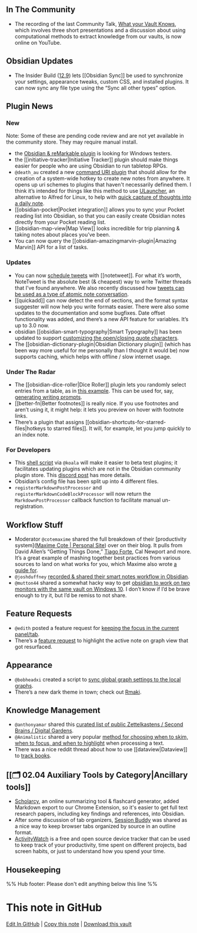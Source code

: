 ## In The Community

- The recording of the last Community Talk, [What your Vault Knows](https://youtu.be/58-Ue2mDy0k), which involves three short presentations and a discussion about using computational methods to extract knowledge from our vaults, is now online on YouTube.

## Obsidian Updates

- The Insider Build ([12.9](https://forum.obsidian.md/t/obsidian-release-v0-12-8-insider-build/20214)) lets [[Obsidian Sync]] be used to synchronize your settings, appearance tweaks, custom CSS, and installed plugins. It can now sync any file type using the “Sync all other types” option.

## Plugin News

### New

Note: Some of these are pending code review and are not yet available in the community store. They may require manual install.

- the [Obsidian & reMarkable plugin](https://github.com/cobalamin/obsidian-remarkable) is looking for Windows testers.
- the [[initiative-tracker|Initiative Tracker]] plugin should make things easier for people who are using Obsidian to run tabletop RPGs.
- `@death_au` created a new [command URI plugin](https://github.com/deathau/command-uri-obsidian) that should allow for the creation of a system-wide hotkey to create new notes from anywhere. It opens up uri schemes to plugins that haven't necessarily defined them. I think it’s intended for things like this method to use [ULauncher](https://ulauncher.io/), an alternative to Alfred for Linux, to help with [quick capture of thoughts into a daily note](https://forum.obsidian.md/t/linux-alfred-alternative-for-quick-caputure/20203).
- [[obsidian-pocket|Pocket integration]] allows you to sync your Pocket reading list into Obsidian, so that you can easily create Obsidian notes directly from your Pocket reading list.
- [[obsidian-map-view|Map View]] looks incredible for trip planning & taking notes about places you’ve been.
- You can now query the [[obsidian-amazingmarvin-plugin|Amazing Marvin]] API for a list of tasks.

### Updates

- You can now [schedule tweets](https://github.com/chhoumann/notetweet_obsidian/blob/master/GuideToSettingUpScheduler.md) with [[notetweet]]. For what it’s worth, NoteTweet is the absolute best (& cheapest) way to write Twitter threads that I’ve found anywhere. We also recently discussed how [tweets can be used as a type of atomic note conversation](https://discord.com/channels/686053708261228577/710585052769157141/857716879393423371).
- [[quickadd]] can now detect the end of sections, and the format syntax suggester will now help you write formats easier. There were also some updates to the documentation and some bugfixes. Date offset functionality was added, and there’s a new API feature for variables. It’s up to 3.0 now.
- obsidian [[obsidian-smart-typography|Smart Typography]] has been updated to support [customizing the open/closing quote characters](https://github.com/mgmeyers/obsidian-smart-typography/issues/5).
- The [[obsidian-dictionary-plugin|Obsidian Dictionary plugin]] (which has been way more useful for me personally than I thought it would be) now supports caching, which helps with offline / slow internet usage.

### Under The Radar

- The [[obsidian-dice-roller|Dice Roller]] plugin lets you randomly select entries from a table, as in [this example](https://discord.com/channels/686053708261228577/805952223124520961/860471875678896159). This can be used for, say, [generating writing prompts](https://discord.com/channels/686053708261228577/805952223124520961/860534603521196062).
- [[better-fn|Better footnotes]] is really nice. If you use footnotes and aren’t using it, it might help: it lets you preview on hover with footnote links.
- There’s a plugin that assigns [[obsidian-shortcuts-for-starred-files|hotkeys to starred files]]. It will, for example, let you jump quickly to an index note.

### For Developers

- This [shell script](https://github.com/kometenstaub/shell) via `@koala` will make it easier to beta test plugins; it facilitates updating plugins which are not in the Obsidian community plugin store. This [discord post](http://discordapp.com/channels/686053708261228577/840286238928797736/858448800737001522) has more details.
- Obsidian’s config file has been split up into 4 different files.
- `registerMarkdownPostProcessor` and `registerMarkdownCodeBlockProcessor` will now return the `MarkdownPostProcessor` callback function to facilitate manual un-registration.

## Workflow Stuff

- Moderator `@cotemaxime` shared the full breakdown of their [productivity system]([Maxime Cote | Personal Site](https://www.maximecote.me/blog/my-productivity-system-planning/)) over on their blog. It pulls from David Allen’s “Getting Things Done,” [Tiago Forte](https://twitter.com/fortelabs/status/1397572271548502020), Cal Newport and more. It’s a great example of mashing together best practices from various sources to land on what works for you, which Maxime also wrote [a guide for](https://www.maximecote.me/blog/how-to-architect-your-productivity-system-yourself/).
- `@joshduffney` [recorded & shared their smart notes workflow in Obsidian](https://www.youtube.com/watch?v=o_pq43WzeEo&t).
- `@mutton44` shared a somewhat hacky way to get [obsidian to work on two monitors with the same vault on Windows 10](http://discordapp.com/channels/686053708261228577/694233507500916796/860128416724025364). I don’t know if I’d be brave enough to try it, but I’d be remiss to not share.

## Feature Requests

- `@edith` posted a feature request for [keeping the focus in the current panel/tab](https://forum.obsidian.md/t/keep-focus-in-current-pane-tab/20317).
- There’s a [feature request](https://forum.obsidian.md/t/selected-note-shown-highlighted-on-the-local-graph/9643/18) to highlight the active note on graph view that got resurfaced.

## Appearance

- `@bobheadxi` created a script to [sync global graph settings to the local graphs](https://gist.github.com/bobheadxi/ad4bc77a7b8c80d26f7668dac8a47576).
- There’s a new dark theme in town; check out [Rmaki](https://github.com/luke-rmaki/rmaki-obsidian).

## Knowledge Management

- `@anthonyamar` shared this [curated list of public Zettelkastens / Second Brains / Digital Gardens](https://github.com/KasperZutterman/Second-Brain).
- `@Animalistic` shared a very popular [method for choosing when to skim, when to focus, and when to highlight](https://discord.com/channels/686053708261228577/694233507500916796/858514569978445854) when processing a text.
- There was a nice reddit thread about how to use [[dataview|Dataview]] to [track books](https://www.reddit.com/r/ObsidianMD/comments/oa8q80/how_would_you_use_dataview_to_make_a_book_tracker/).

## [[🗂️ 02.04 Auxiliary Tools by Category|Ancillary tools]]

- [Scholarcy](https://www.scholarcy.com/), an online summarizing tool & flashcard generator, added Markdown export to our Chrome Extension, so it's easier to get full text research papers, including key findings and references, into Obsidian.
- After some discussion of tab organizers, [Session Buddy](https://chrome.google.com/webstore/detail/session-buddy/edacconmaakjimmfgnblocblbcdcpbko) was shared as a nice way to keep browser tabs organized by source in an outline format.
- [ActivityWatch](https://activitywatch.net/) is a free and open source device tracker that can be used to keep track of your productivity, time spent on different projects, bad screen habits, or just to understand how you spend your time.

## Housekeeping

%% Hub footer: Please don't edit anything below this line %%

# This note in GitHub

<span class="git-footer">[Edit In GitHub](https://github.dev/obsidian-community/obsidian-hub/blob/main/01%20-%20Community/Obsidian%20Roundup/2021.07.03.md "git-hub-edit-note") | [Copy this note](https://raw.githubusercontent.com/obsidian-community/obsidian-hub/main/01%20-%20Community/Obsidian%20Roundup/2021.07.03.md "git-hub-copy-note") | [Download this vault](https://github.com/obsidian-community/obsidian-hub/archive/refs/heads/main.zip "git-hub-download-vault") </span>
